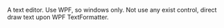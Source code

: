 A text editor.
Use WPF, so windows only.
Not use any exist control, direct draw text upon WPF TextFormatter.
